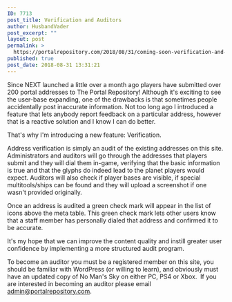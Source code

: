 ```yaml
---
ID: 7713
post_title: Verification and Auditors
author: HusbandVader
post_excerpt: ""
layout: post
permalink: >
  https://portalrepository.com/2018/08/31/coming-soon-verification-and-auditors/
published: true
post_date: 2018-08-31 13:31:21
---
```

Since NEXT launched a little over a month ago players have submitted over 200 portal addresses to The Portal Repository! Although it's exciting to see the user-base expanding, one of the drawbacks is that sometimes people accidentally post inaccurate information. Not too long ago I introduced a feature that lets anybody report feedback on a particular address, however that is a reactive solution and I know I can do better.

That's why I'm introducing a new feature: Verification.

Address verification is simply an audit of the existing addresses on this site. Administrators and auditors will go through the addresses that players submit and they will dial them in-game, verifying that the basic information is true and that the glyphs do indeed lead to the planet players would expect. Auditors will also check if player bases are visible, if special multitools/ships can be found and they will upload a screenshot if one wasn't provided originally.

Once an address is audited a green check mark will appear in the list of icons above the meta table. This green check mark lets other users know that a staff member has personally dialed that address and confirmed it to be accurate.

It's my hope that we can improve the content quality and instill greater user confidence by implementing a more structured audit program.

To become an auditor you must be a registered member on this site, you should be familiar with WordPress (or willing to learn), and obviously must have an updated copy of No Man's Sky on either PC, PS4 or Xbox.  If you are interested in becoming an auditor please email <a href="mailto:admin@portalrepository.com">admin<span class=""><span class="">@portalrepository.com</span></span></a>.

&nbsp;